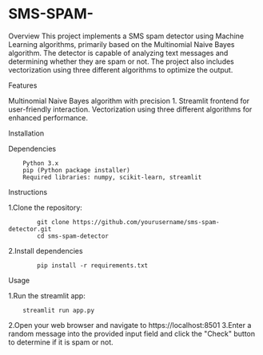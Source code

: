 # SMS-SPAM-
Overview
This project implements a SMS spam detector using Machine Learning algorithms, primarily based on the Multinomial Naive Bayes algorithm. The detector is capable of analyzing text messages and determining whether they are spam or not. The project also includes vectorization using three different algorithms to optimize the output.

Features

Multinomial Naive Bayes algorithm with precision 1.
Streamlit frontend for user-friendly interaction.
Vectorization using three different algorithms for enhanced performance.

Installation

Dependencies

        Python 3.x
        pip (Python package installer)
        Required libraries: numpy, scikit-learn, streamlit
Instructions

1.Clone the repository:
    
            git clone https://github.com/yourusername/sms-spam-detector.git
            cd sms-spam-detector
2.Install dependencies
    
            pip install -r requirements.txt

Usage

1.Run the streamlit app:

        streamlit run app.py
2.Open your web browser and navigate to https://localhost:8501
3.Enter a random message into the provided input field and click the "Check" button        to determine if it is spam or not.
